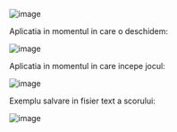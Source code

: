 ![image](https://user-images.githubusercontent.com/92085719/166146737-ee6acea4-d208-4529-92f7-f71def8622f9.png)

Aplicatia in momentul in care o deschidem:

![image](https://user-images.githubusercontent.com/92085719/166146750-0d8216b6-c8f3-4610-a2a4-b5ab6d373860.png)

Aplicatia in momentul in care incepe jocul:

![image](https://user-images.githubusercontent.com/92085719/166146794-13dcb339-f976-4815-a71f-67a911ea39c2.png)

Exemplu salvare in fisier text a scorului:

![image](https://user-images.githubusercontent.com/92085719/166146829-02d2a864-2d29-43e5-aebb-de7c4006aee5.png)

